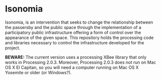 # Isonomia

Isonomia, is an intervention that seeks to change the relationship between the passersby and the public space through the implementation of a participatory public infrastructure offering a form of control over the appearance of the given space. This repository holds the processing code and libraries necessary to control the infrastructure developed for the project.

**BEWARE:** The current version uses a processing XBee library that only works in Processing 2.0.3. Moreover, Processing 2.0.3 does not run on Mac OS X El Capitan, so you will need a computer running on Mac OS X Yosemite or older (or Windows?).